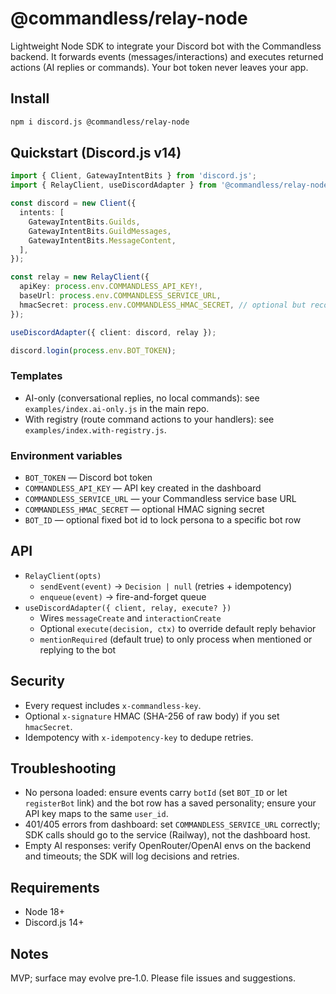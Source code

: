 # @commandless/relay-node

Lightweight Node SDK to integrate your Discord bot with the Commandless backend. It forwards events (messages/interactions) and executes returned actions (AI replies or commands). Your bot token never leaves your app.

## Install

```bash
npm i discord.js @commandless/relay-node
```

## Quickstart (Discord.js v14)

```ts
import { Client, GatewayIntentBits } from 'discord.js';
import { RelayClient, useDiscordAdapter } from '@commandless/relay-node';

const discord = new Client({
  intents: [
    GatewayIntentBits.Guilds,
    GatewayIntentBits.GuildMessages,
    GatewayIntentBits.MessageContent,
  ],
});

const relay = new RelayClient({
  apiKey: process.env.COMMANDLESS_API_KEY!,
  baseUrl: process.env.COMMANDLESS_SERVICE_URL,
  hmacSecret: process.env.COMMANDLESS_HMAC_SECRET, // optional but recommended
});

useDiscordAdapter({ client: discord, relay });

discord.login(process.env.BOT_TOKEN);
```

### Templates

- AI-only (conversational replies, no local commands): see `examples/index.ai-only.js` in the main repo.
- With registry (route command actions to your handlers): see `examples/index.with-registry.js`.

### Environment variables

- `BOT_TOKEN` — Discord bot token
- `COMMANDLESS_API_KEY` — API key created in the dashboard
- `COMMANDLESS_SERVICE_URL` — your Commandless service base URL
- `COMMANDLESS_HMAC_SECRET` — optional HMAC signing secret
- `BOT_ID` — optional fixed bot id to lock persona to a specific bot row

## API

- `RelayClient(opts)`
  - `sendEvent(event)` → `Decision | null` (retries + idempotency)
  - `enqueue(event)` → fire-and-forget queue
- `useDiscordAdapter({ client, relay, execute? })`
  - Wires `messageCreate` and `interactionCreate`
  - Optional `execute(decision, ctx)` to override default reply behavior
  - `mentionRequired` (default true) to only process when mentioned or replying to the bot

## Security

- Every request includes `x-commandless-key`.
- Optional `x-signature` HMAC (SHA-256 of raw body) if you set `hmacSecret`.
- Idempotency with `x-idempotency-key` to dedupe retries.

## Troubleshooting

- No persona loaded: ensure events carry `botId` (set `BOT_ID` or let `registerBot` link) and the bot row has a saved personality; ensure your API key maps to the same `user_id`.
- 401/405 errors from dashboard: set `COMMANDLESS_SERVICE_URL` correctly; SDK calls should go to the service (Railway), not the dashboard host.
- Empty AI responses: verify OpenRouter/OpenAI envs on the backend and timeouts; the SDK will log decisions and retries.

## Requirements

- Node 18+
- Discord.js 14+

## Notes

MVP; surface may evolve pre‑1.0. Please file issues and suggestions.


